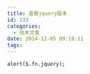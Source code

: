 ```yaml
---
title: 查看jquery版本
id: 133
categories:
  - 技术文章
date: 2014-12-05 09:19:11
tags:
---
```


    alert($.fn.jquery);
    